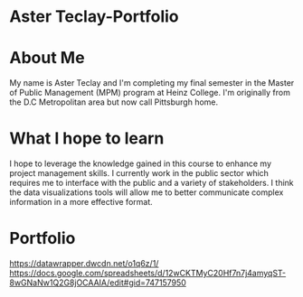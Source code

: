 # Aster Teclay-Portfolio
# About Me
My name is Aster Teclay and I'm completing my final semester in the  Master of Public Management (MPM) program at Heinz College. I'm originally from the D.C Metropolitan area but now call Pittsburgh home.
# What I hope to learn
I hope to leverage the knowledge  gained in this course to enhance my project management skills.  I currently work in the public sector which requires me to interface with the public  and a variety of stakeholders.  I think the data visualizations tools will allow me to better communicate complex information in a more effective format.  
# Portfolio 
https://datawrapper.dwcdn.net/o1q6z/1/
https://docs.google.com/spreadsheets/d/12wCKTMyC20Hf7n7j4amyqST-8wGNaNw1Q2G8jOCAAIA/edit#gid=747157950

